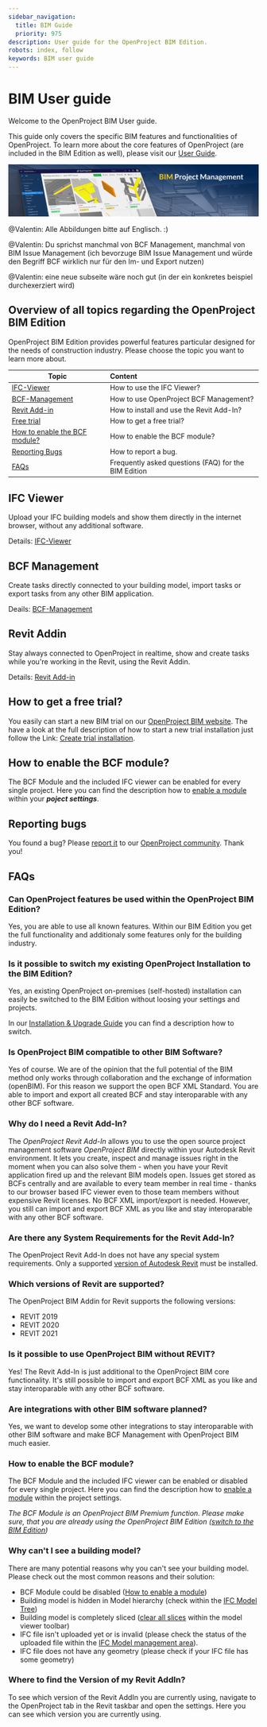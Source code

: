 ```yaml
---
sidebar_navigation:
  title: BIM Guide
  priority: 975
description: User guide for the OpenProject BIM Edition.
robots: index, follow
keywords: BIM user guide
---
```

# BIM User guide

Welcome to the OpenProject BIM User guide.

This guide only covers the specific BIM features and functionalities of OpenProject. To learn more about the core features of OpenProject (are included in the BIM Edition as well), please visit our [User Guide](/.../user-guide/). 

![BIM Project Management](demo_project_teaser_bim.jpg)



@Valentin: Alle Abbildungen bitte auf Englisch. :)



@Valentin: Du sprichst manchmal von BCF Management, manchmal von BIM Issue Management (ich bevorzuge BIM Issue Management und würde den Begriff BCF wirklich nur für den Im- und Export nutzen)



@Valentin: eine neue subseite wäre noch gut (in der ein konkretes beispiel durchexerziert wird)



## Overview of all topics regarding the OpenProject BIM Edition

OpenProject BIM Edition provides powerful features particular designed for the needs of construction industry. Please choose the topic you want to learn more about.

| Topic                                                        | Content                                              |
| ------------------------------------------------------------ | :--------------------------------------------------- |
| [IFC-Viewer](./ifc-viewer)                                               | How to use the IFC Viewer?                           |
| [BCF-Management](./bcf-management)                           | How to use OpenProject BCF Management?               |
| [Revit Add-in](./revit-add-in)                               | How to install and use the Revit Add-In?             |
| [Free trial](#how-to-get-a-new-trial?)                       | How to get a free trial?                             |
| [How to enable the BCF module?](#how-to-enable-the-bcf-module?) | How to enable the BCF module?                        |
| [Reporting Bugs](#reporting-bugs)                            | How to report a bug.                                 |
| [FAQs](#faqs)                                                | Frequently asked questions (FAQ) for the BIM Edition |



## IFC Viewer

Upload your IFC building models and show them directly in the internet browser, without any additional software.

Details: [IFC-Viewer](./ifc-viewer)



## BCF Management

Create tasks directly connected to your building model, import tasks or export tasks from any other BIM application.

Deails: [BCF-Management](./bcf-management)



## Revit Addin

Stay always connected to OpenProject in realtime, show and create tasks while you're working in the Revit, using the Revit Addin.

Details: [Revit Add-in](./revit-add-in)



## How to get a free trial?

You easily can start a new BIM trial on our [OpenProject BIM website](https://www.openproject.org/bim-project-management/). The have a look at the full description of how to start a new trial installation just follow the Link: [Create trial installation](/.../enterprise-guide/enterprise-cloud-guide/create-cloud-trial/).



## How to enable the BCF module?

The BCF Module and the included IFC viewer can be enabled for every single project. Here you can find the description how to [enable a module](/.../user-guide/projects/project-settings/modules/) within your ***poject settings***.



## Reporting bugs

You found a bug? Please [report it](https://docs.openproject.org/development/report-a-bug) to our [OpenProject community](https://community.openproject.com/projects/revit-add-in). Thank you!



## FAQs



### Can OpenProject features be used within the OpenProject BIM Edition?

Yes, you are able to use all known features. Within our BIM Edition you get the full functionality and additionaly some features only for the building industry.



### Is it possible to switch my existing OpenProject Installation to the BIM Edition?

Yes, an existing OpenProject on-premises (self-hosted) installation can easily be switched to the BIM Edition without loosing your settings and projects.

In our [Installation & Upgrade Guide](/.../installation-and-operations/changing-to-bim-edition) you can find a description how to switch.



### Is OpenProject BIM compatible to other BIM Software?

Yes of course. We are of the opinion that the full potential of the BIM method only works through collaboration and the exchange of information (openBIM). For this reason we support the open BCF XML Standard. You are able to import and export all created BCF and stay interoparable with any other BCF software.



### Why do I need a Revit Add-In?

The *OpenProject Revit Add-In* allows you to use the open source project management software *OpenProject BIM* directly within your Autodesk Revit environment. It lets you create, inspect and manage issues right in the moment when you can also solve them - when you have your Revit application fired up and the relevant BIM models open. Issues get stored as BCFs centrally and are available to every team member in real time - thanks to our browser based IFC viewer even to those team members without expensive Revit licenses. No BCF XML import/export is needed. However, you still can import and export BCF XML as you like and stay interoparable with any other BCF software.



### Are there any System Requirements for the Revit Add-In?

The OpenProject Revit Add-In does not have any special system requirements. Only a supported [version of Autodesk Revit](#which-versions-of-Revit-are-supported?) must be installed. 



### Which versions of Revit are supported?

The OpenProject BIM Addin for Revit supports the following versions:

- REVIT 2019 
- REVIT 2020 
- REVIT 2021



### Is it possible to use OpenProject BIM without REVIT?

Yes! The Revit Add-In is just additional to the OpenProject BIM core functionality. It's still possible to import and export BCF XML as you like and stay interoparable with any other BCF software.



### Are integrations with other BIM software planned?

Yes, we want to develop some other integrations to stay interoparable with other BIM software and make BCF Management with OpenProject BIM much easier.



### How to enable the BCF module?

The BCF Module and the included IFC viewer can be enabled or disabled for every single project. Here you can find the description how to [enable a module](/.../user-guide/projects/project-settings/modules/) within the project settings. 

*The BCF Module is an OpenProject BIM Premium function. Please make sure, that you are already using the OpenProject BIM Edition ([switch to the BIM Edition](/.../installation-and-operations/changing-to-bim-edition))*

 

### Why can't I see a building model?

There are many potential reasons why you can't see your building model. Please check out the most common reasons and their solution:

- BCF Module could be disabled ([How to enable a module](/.../user-guide/projects/project-settings/modules/))
- Building model is hidden in Model hierarchy (check within the [IFC Model Tree](/ifc-viewer/#show-or-hide-elements-or-models))
- Building model is completely sliced ([clear all slices](/ifc-viewer/#slice) within the model viewer toolbar)
- IFC file isn't uploaded yet or is invalid (please check the status of the uploaded file within the [IFC Model management area](.../ifc-viewer/#import-and-export-ifc-models)).
- IFC file does not have any geometry (please check if your IFC file has some geometry)



### Where to find the Version of my Revit AddIn?

To see which version of the Revit AddIn you are currently using, navigate to the OpenProject tab in the Revit taskbar and open the settings. Here you can see which version you are currently using.

